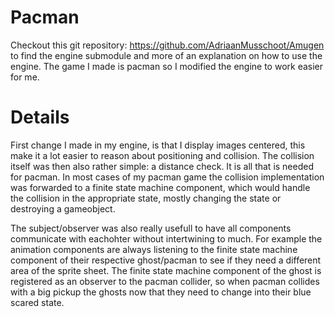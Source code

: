 # Pacman
Checkout this git repository: https://github.com/AdriaanMusschoot/Amugen to find the engine submodule and more of an explanation on how to use the engine.
The game I made is pacman so I modified the engine to work easier for me.

# Details
First change I made in my engine, is that I display images centered, this make it a lot easier to reason about positioning and collision.
The collision itself was then also rather simple: a distance check. It is all that is needed for pacman.
In most cases of my pacman game the collision implementation was forwarded to a finite state machine component, which would handle the collision in the appropriate state, mostly changing the state or destroying a gameobject.

The subject/observer was also really usefull to have all components communicate with eachohter without intertwining to much.
For example the animation components are always listening to the finite state machine component of their respective ghost/pacman to see if they need a different area of the sprite sheet. 
The finite state machine component of the ghost is registered as an observer to the pacman collider, so when pacman collides with a big pickup the ghosts now that they need to change into their blue scared state.
